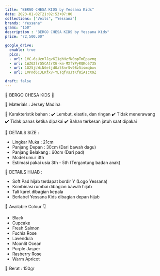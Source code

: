 ```yaml
---
title: "BERGO CHESA KIDS by Yessana Kids"
date: 2023-01-02T21:02:53+07:00
collections: ["Veils", "Yessana"]
brands: "Yessana"
grams: "150"
description : "BERGO CHESA KIDS by Yessana Kids"
price: "72,500.00"

google_drive:
  enable: true
  pics:
  - url: 1VC-6sUzn7Jgv6I1ghHzfN0opTnEpavmg
  - url: 1WZG2lrG5CAtrXG-km-MXfYPyRQKo5735
  - url: 1G25jLWiN6etjd0a5SnrSv98z5ismqbxv
  - url: 1VPnd6CJLKfxv-YLTqfvsJtKf8iAscX9Z

draft: false
---
```


🌸 BERGO CHESA KIDS 🌸

💎 Materials : Jersey Madina

💎 Karakteristik bahan :
✔️ Lembut, elastis, dan ringan
✔️ Tidak menerawang
✔️ Tidak panas ketika dipakai
✔️ Bahan terkesan jatuh saat dipakai

💎 DETAILS SIZE :
- Lingkar Muka : 21cm
- Panjang Depan : 30cm (Dari bawah dagu)
- Panjang Belakang : 60cm (Dari pad)
- Model umur 3th
- Estimasi pakai usia 3th - 5th (Tergantung badan anak)

💎 DETAILS HIJAB :
- Soft Pad hijab terdapat bordir Y (Logo Yessana)
- Kombinasi rumbai dibagian bawah hijab
- Tali karet dibagian kepala
- Berlabel Yessana Kids dibagian depan hijab

💎 Available Colour 👇
- Black
- Cupcake
- Fresh Salmon
- Fuchia Rose
- Lavendula
- Moonlit Ocean
- Purple Jasper
- Rasberry Rose
- Warm Apricot

💎 Berat :
150gr
